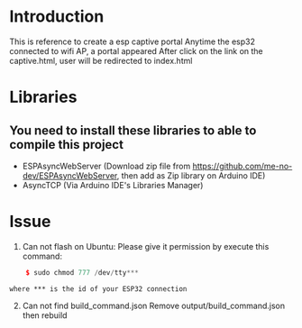 # Introduction
This is reference to create a esp captive portal
Anytime the esp32 connected to wifi AP, a portal appeared
After click on the link on the captive.html, user will be redirected to index.html

# Libraries

## You need to install these libraries to able to compile this project

+ ESPAsyncWebServer (Download zip file from https://github.com/me-no-dev/ESPAsyncWebServer, then add as Zip library on Arduino IDE)
+ AsyncTCP (Via Arduino IDE's Libraries Manager)


# Issue

1. Can not flash on Ubuntu: Please give it permission by execute this command:
```C++
    $ sudo chmod 777 /dev/tty***
```
    where *** is the id of your ESP32 connection

2. Can not find build_command.json
    Remove output/build_command.json then rebuild

